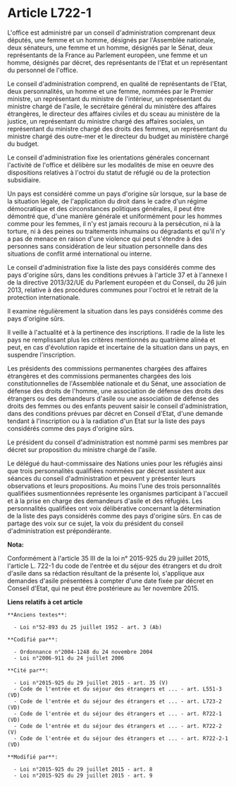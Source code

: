 # Article L722-1

L'office est administré par un conseil d'administration comprenant deux députés, une femme et un homme, désignés par
l'Assemblée nationale, deux sénateurs, une femme et un homme, désignés par le Sénat, deux représentants de la France au
Parlement européen, une femme et un homme, désignés par décret, des représentants de l'Etat et un représentant du personnel
de l'office. 

Le conseil d'administration comprend, en qualité de représentants de l'Etat, deux personnalités, un homme et une femme,
nommées par le Premier ministre, un représentant du ministre de l'intérieur, un représentant du ministre chargé de l'asile,
le secrétaire général du ministère des affaires étrangères, le directeur des affaires civiles et du sceau au ministère de la
justice, un représentant du ministre chargé des affaires sociales, un représentant du ministre chargé des droits des femmes,
un représentant du ministre chargé des outre-mer et le directeur du budget au ministère chargé du budget. 

Le conseil d'administration fixe les orientations générales concernant l'activité de l'office et délibère sur les modalités
de mise en oeuvre des dispositions relatives à l'octroi du statut de réfugié ou de la protection subsidiaire. 

Un pays est considéré comme un pays d'origine sûr lorsque, sur la base de la situation légale, de l'application du droit dans
le cadre d'un régime démocratique et des circonstances politiques générales, il peut être démontré que, d'une manière
générale et uniformément pour les hommes comme pour les femmes, il n'y est jamais recouru à la persécution, ni à la torture,
ni à des peines ou traitements inhumains ou dégradants et qu'il n'y a pas de menace en raison d'une violence qui peut
s'étendre à des personnes sans considération de leur situation personnelle dans des situations de conflit armé international
ou interne.

Le conseil d'administration fixe la liste des pays considérés comme des pays d'origine sûrs, dans les conditions prévues à
l'article 37 et à l'annexe I de la directive 2013/32/UE du Parlement européen et du Conseil, du 26 juin 2013, relative à des
procédures communes pour l'octroi et le retrait de la protection internationale.

Il examine régulièrement la situation dans les pays considérés comme des pays d'origine sûrs.

Il veille à l'actualité et à la pertinence des inscriptions. Il radie de la liste les pays ne remplissant plus les critères
mentionnés au quatrième alinéa et peut, en cas d'évolution rapide et incertaine de la situation dans un pays, en suspendre
l'inscription.

Les présidents des commissions permanentes chargées des affaires étrangères et des commissions permanentes chargées des lois
constitutionnelles de l'Assemblée nationale et du Sénat, une association de défense des droits de l'homme, une association de
défense des droits des étrangers ou des demandeurs d'asile ou une association de défense des droits des femmes ou des enfants
peuvent saisir le conseil d'administration, dans des conditions prévues par décret en Conseil d'Etat, d'une demande tendant à
l'inscription ou à la radiation d'un Etat sur la liste des pays considérés comme des pays d'origine sûrs.

Le président du conseil d'administration est nommé parmi ses membres par décret sur proposition du ministre chargé de
l'asile. 

Le délégué du haut-commissaire des Nations unies pour les réfugiés ainsi que trois personnalités qualifiées nommées par
décret assistent aux séances du conseil d'administration et peuvent y présenter leurs observations et leurs propositions. Au
moins l'une des trois personnalités qualifiées susmentionnées représente les organismes participant à l'accueil et à la prise
en charge des demandeurs d'asile et des réfugiés. Les personnalités qualifiées ont voix délibérative concernant la
détermination de la liste des pays considérés comme des pays d'origine sûrs. En cas de partage des voix sur ce sujet, la voix
du président du conseil d'administration est prépondérante.

**Nota:**

Conformément à l'article 35 III de la loi n° 2015-925 du 29 juillet 2015, l'article L. 722-1 du code de l'entrée et du séjour
des étrangers et du droit d'asile dans sa rédaction résultant de la présente loi, s'applique aux demandes d'asile présentées
à compter d'une date fixée par décret en Conseil d'Etat, qui ne peut être postérieure au 1er novembre 2015.

**Liens relatifs à cet article**

	**Anciens textes**:

	  - Loi n°52-893 du 25 juillet 1952 - art. 3 (Ab)

	**Codifié par**:

	  - Ordonnance n°2004-1248 du 24 novembre 2004
	  - Loi n°2006-911 du 24 juillet 2006

	**Cité par**:

	  - Loi n°2015-925 du 29 juillet 2015 - art. 35 (V)
	  - Code de l'entrée et du séjour des étrangers et ... - art. L551-3 (VD)
	  - Code de l'entrée et du séjour des étrangers et ... - art. L723-2 (VD)
	  - Code de l'entrée et du séjour des étrangers et ... - art. R722-1 (VD)
	  - Code de l'entrée et du séjour des étrangers et ... - art. R722-2 (V)
	  - Code de l'entrée et du séjour des étrangers et ... - art. R722-2-1 (VD)

	**Modifié par**:

	  - Loi n°2015-925 du 29 juillet 2015 - art. 8
	  - Loi n°2015-925 du 29 juillet 2015 - art. 9
